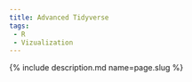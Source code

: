 ```yaml
---
title: Advanced Tidyverse
tags:
 - R
 - Vizualization
---
```

{% include description.md name=page.slug %}
